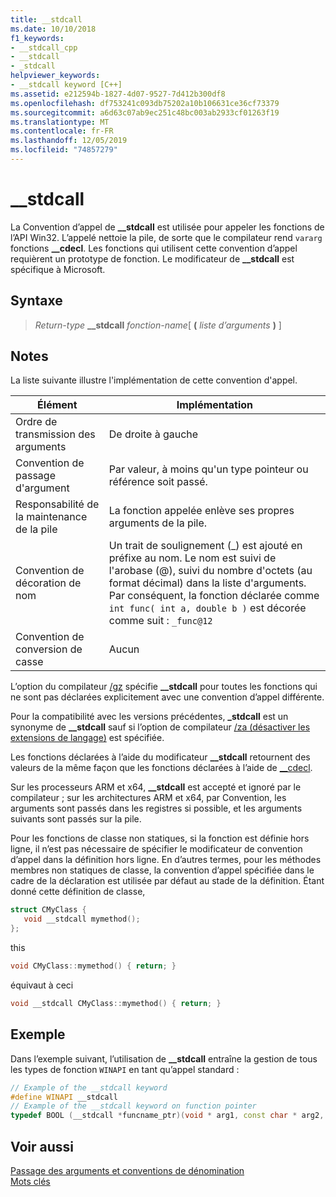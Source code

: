```yaml
---
title: __stdcall
ms.date: 10/10/2018
f1_keywords:
- __stdcall_cpp
- __stdcall
- _stdcall
helpviewer_keywords:
- __stdcall keyword [C++]
ms.assetid: e212594b-1827-4d07-9527-7d412b300df8
ms.openlocfilehash: df753241c093db75202a10b106631ce36cf73379
ms.sourcegitcommit: a6d63c07ab9ec251c48bc003ab2933cf01263f19
ms.translationtype: MT
ms.contentlocale: fr-FR
ms.lasthandoff: 12/05/2019
ms.locfileid: "74857279"
---
```

# <a name="__stdcall"></a>__stdcall

La Convention d’appel de **__stdcall** est utilisée pour appeler les fonctions de l’API Win32. L’appelé nettoie la pile, de sorte que le compilateur rend `vararg` fonctions **__cdecl**. Les fonctions qui utilisent cette convention d’appel requièrent un prototype de fonction. Le modificateur de **__stdcall** est spécifique à Microsoft.

## <a name="syntax"></a>Syntaxe

> *Return-type* **\_\_stdcall** *fonction-name*[ **(** *liste d’arguments* **)** ]

## <a name="remarks"></a>Notes

La liste suivante illustre l'implémentation de cette convention d'appel.

|Élément|Implémentation|
|-------------|--------------------|
|Ordre de transmission des arguments|De droite à gauche|
|Convention de passage d'argument|Par valeur, à moins qu'un type pointeur ou référence soit passé.|
|Responsabilité de la maintenance de la pile|La fonction appelée enlève ses propres arguments de la pile.|
|Convention de décoration de nom|Un trait de soulignement (_) est ajouté en préfixe au nom. Le nom est suivi de l'arobase (@), suivi du nombre d'octets (au format décimal) dans la liste d'arguments. Par conséquent, la fonction déclarée comme `int func( int a, double b )` est décorée comme suit : `_func@12`|
|Convention de conversion de casse|Aucun|

L’option du compilateur [/gz](../build/reference/gd-gr-gv-gz-calling-convention.md) spécifie **__stdcall** pour toutes les fonctions qui ne sont pas déclarées explicitement avec une convention d’appel différente.

Pour la compatibilité avec les versions précédentes, **_stdcall** est un synonyme de **__stdcall** sauf si l’option de compilateur [/za \(désactiver les extensions de langage)](../build/reference/za-ze-disable-language-extensions.md) est spécifiée.

Les fonctions déclarées à l’aide du modificateur **__stdcall** retournent des valeurs de la même façon que les fonctions déclarées à l’aide de [__cdecl](../cpp/cdecl.md).

Sur les processeurs ARM et x64, **__stdcall** est accepté et ignoré par le compilateur ; sur les architectures ARM et x64, par Convention, les arguments sont passés dans les registres si possible, et les arguments suivants sont passés sur la pile.

Pour les fonctions de classe non statiques, si la fonction est définie hors ligne, il n’est pas nécessaire de spécifier le modificateur de convention d’appel dans la définition hors ligne. En d’autres termes, pour les méthodes membres non statiques de classe, la convention d’appel spécifiée dans le cadre de la déclaration est utilisée par défaut au stade de la définition. Étant donné cette définition de classe,

```cpp
struct CMyClass {
   void __stdcall mymethod();
};
```

this

```cpp
void CMyClass::mymethod() { return; }
```

équivaut à ceci

```cpp
void __stdcall CMyClass::mymethod() { return; }
```

## <a name="example"></a>Exemple

Dans l’exemple suivant, l’utilisation de **__stdcall** entraîne la gestion de tous les types de fonction `WINAPI` en tant qu’appel standard :

```cpp
// Example of the __stdcall keyword
#define WINAPI __stdcall
// Example of the __stdcall keyword on function pointer
typedef BOOL (__stdcall *funcname_ptr)(void * arg1, const char * arg2, DWORD flags, ...);
```

## <a name="see-also"></a>Voir aussi

[Passage des arguments et conventions de dénomination](../cpp/argument-passing-and-naming-conventions.md)<br/>
[Mots clés](../cpp/keywords-cpp.md)